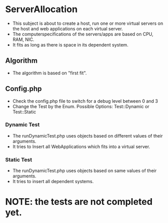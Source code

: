# ServerAllocation

- This subject is about to create a host, run one or more virtual servers on the host and web applications on each virtual server.
- The computerspecifications of the servers/apps are based on CPU, RAM, NIC.
- It fits as long as there is space in its dependent system.

## Algorithm
- The algorithm is based on "first fit".

## Config.php
- Check the config.php file to switch for a debug level between 0 and 3
- Change the Test by the Enum. Possible Options: Test::Dynamic or Test::Static 

### Dynamic Test
- The runDynamicTest.php uses objects based on different values of their arguments.
- It tries to Insert all WebApplications which fits into a virtual server.

### Static Test
- The runDynamicTest.php uses objects based on same values of their arguments.
- It tries to insert all dependent systems.

# NOTE: the tests are not completed yet.
